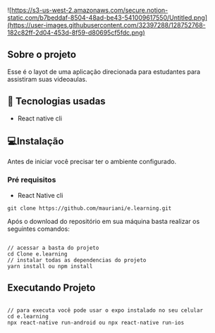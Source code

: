 

![https://s3-us-west-2.amazonaws.com/secure.notion-static.com/b7beddaf-8504-48ad-be43-541009617550/Untitled.png](https://user-images.githubusercontent.com/32397288/128752768-182c82ff-2d04-453d-8f59-d80695cf5fdc.png)


## Sobre o projeto

Esse é o layot de uma aplicação direcionada para estudantes para assistiram suas videoaulas.

## 🚀 Tecnologias usadas

- React native cli

## 💻Instalação

Antes de iniciar você precisar ter o ambiente configurado.

### Pré requisitos

- React Native cli

```
git clone https://github.com/mauriani/e.learning.git

```

Após o download do repositório em sua máquina basta realizar os seguintes comandos:

```

// acessar a basta do projeto
cd Clone e.learning
// instalar todas as dependencias do projeto
yarn install ou npm install

```

## Executando Projeto

```

// para executa você pode usar o expo instalado no seu celular
cd e.learning
npx react-native run-android ou npx react-native run-ios

```
